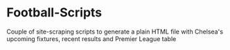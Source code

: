 Football-Scripts
================

Couple of site-scraping scripts to generate a plain HTML file with Chelsea's upcoming fixtures, recent results and Premier League table
